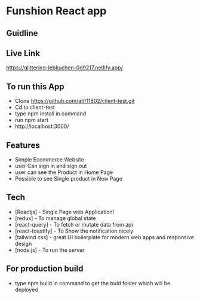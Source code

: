 # Funshion React app

## Guidline

## Live Link
https://glittering-lebkuchen-0d9217.netlify.app/


## To run this App

- Clone https://github.com/atif11802/client-test.git
- Cd to client-test
- type  npm install in command
- run npm start 
- http://localhost:3000/



## Features

- Simple Ecommerce Website
- user Can sign in and sign out
- user can see the Product in Home Page
- Possible to see Single product in New Page



## Tech

- [Reactjs] - Single Page web Application!
- [redux] - To manage global state
- [react-query] - To fetch or mutate data from api
- [react-toastify] - To Show the notification nicely 
- [tailwind css] - great UI boilerplate for modern web apps and responsive design
- [node.js] - To run the server


## For production build
- type npm build in command to get the buld folder which will be deployed
